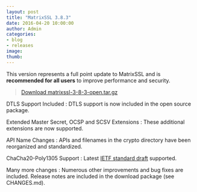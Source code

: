 ```yaml
---
layout: post
title: "MatrixSSL 3.8.3"
date: 2016-04-20 10:00:00
author: Admin
categories:
- blog
- releases
image:
thumb:
---
```

This version represents a full point update to MatrixSSL and is **recommended for all users** to improve performance and security.

> <i class="fa fa-download"></i> [Download matrixssl-3-8-3-open.tar.gz](https://github.com/matrixssl/matrixssl/archive/3-8-3-open.tar.gz)

DTLS Support Included
: DTLS support is now included in the open source package.

Extended Master Secret, OCSP and SCSV Extensions
: These additional extensions are now supported.

API Name Changes
: APIs and filenames in the crypto directory have been reorganized and standardized.

ChaCha20-Poly1305 Support
: Latest [IETF standard draft](https://tools.ietf.org/html/draft-ietf-tls-chacha20-poly1305-04) supported.

Many more changes
: Numerous other improvements and bug fixes are included. Release notes are included in the download package (see CHANGES.md).

